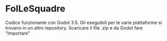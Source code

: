 # FolLeSquadre
Codice funzionante con Godot 3.5. Gli eseguibili per le varie piattaforme si trovano in un altro repository.
Scaricare il file .zip e da Godot fare "Importare"
